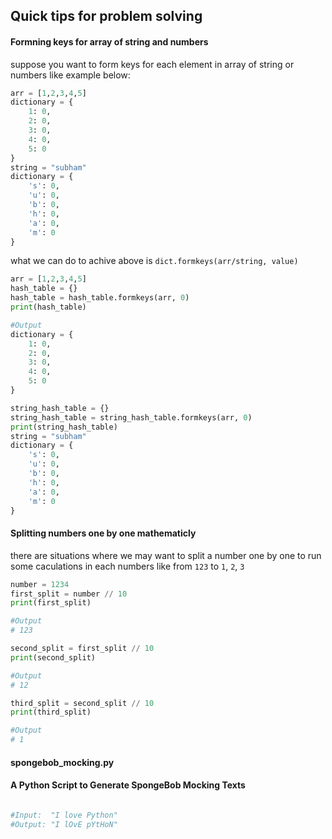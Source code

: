 ## Quick tips for problem solving

#### Formning keys for array of string and numbers
suppose you want to form keys for each element in array of string or numbers like example below:

```python
arr = [1,2,3,4,5]
dictionary = {
    1: 0,
    2: 0,
    3: 0,
    4: 0,
    5: 0
}
string = "subham"
dictionary = {
    's': 0,
    'u': 0,
    'b': 0,
    'h': 0,
    'a': 0,
    'm': 0
}
```
what we can do to achive above is `dict.formkeys(arr/string, value)`
```python
arr = [1,2,3,4,5]
hash_table = {}
hash_table = hash_table.formkeys(arr, 0)
print(hash_table)

#Output
dictionary = {
    1: 0,
    2: 0,
    3: 0,
    4: 0,
    5: 0
}

string_hash_table = {}
string_hash_table = string_hash_table.formkeys(arr, 0)
print(string_hash_table)
string = "subham"
dictionary = {
    's': 0,
    'u': 0,
    'b': 0,
    'h': 0,
    'a': 0,
    'm': 0
}
```

#### Splitting numbers one by one mathematicly
there are situations where we may want to split a number one by one to run some caculations in each numbers like from `123` to `1`, `2`, `3`

```python
number = 1234
first_split = number // 10
print(first_split)

#Output
# 123

second_split = first_split // 10
print(second_split)

#Output
# 12

third_split = second_split // 10
print(third_split)

#Output
# 1
```

#### spongebob_mocking.py
#### A Python Script to Generate SpongeBob Mocking Texts


```python

#Input:  "I love Python"
#Output: "I lOvE pYtHoN"

```
